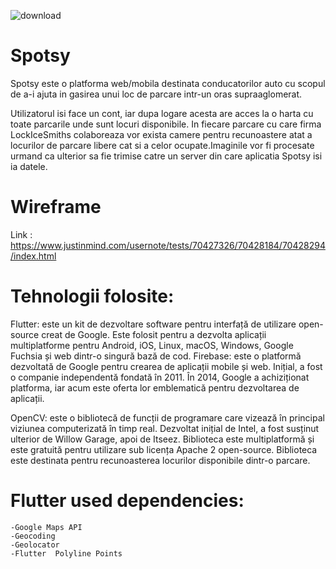 ![download](https://user-images.githubusercontent.com/80626049/159640392-7b820fd6-dad2-4677-b69b-8ef6c3418e99.svg)



# Spotsy
Spotsy este o platforma web/mobila destinata conducatorilor auto cu scopul de a-i ajuta in gasirea unui loc de parcare intr-un oras supraaglomerat.

Utilizatorul isi face un cont, iar dupa logare acesta are acces la o harta cu toate parcarile unde sunt locuri disponibile.
In fiecare parcare cu care firma LockIceSmiths colaboreaza vor exista camere pentru recunoastere atat a locurilor de parcare libere cat si a celor ocupate.Imaginile vor fi procesate urmand ca ulterior sa fie trimise catre un server din care aplicatia Spotsy isi ia datele.

# Wireframe
Link :  https://www.justinmind.com/usernote/tests/70427326/70428184/70428294/index.html

# Tehnologii folosite:
  Flutter: este un kit de dezvoltare software pentru interfață de utilizare open-source creat de Google. Este folosit pentru a dezvolta aplicații multiplatforme                    pentru Android, iOS, Linux, macOS, Windows, Google Fuchsia și web dintr-o singură bază de cod.
  Firebase: este o platformă dezvoltată de Google pentru crearea de aplicații mobile și web. Inițial, a fost o companie independentă fondată în 2011. În 2014,                       Google a achiziționat platforma, iar acum este oferta lor emblematică pentru dezvoltarea de aplicații.

   OpenCV: este o bibliotecă de funcții de programare care vizează în principal viziunea computerizată în timp real. Dezvoltat inițial de Intel, a fost susținut ulterior            de Willow Garage, apoi de Itseez. Biblioteca este multiplatformă și este gratuită pentru utilizare sub licența Apache 2 open-source. Biblioteca este destinata            pentru recunoasterea locurilor disponibile dintr-o parcare.
  # Flutter used dependencies:
    -Google Maps API
    -Geocoding
    -Geolocator
    -Flutter  Polyline Points
    
